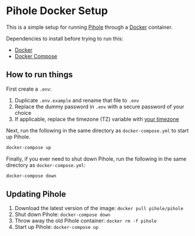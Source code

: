 # Pihole Docker Setup

This is a simple setup for running [Pihole](https://github.com/pi-hole/pi-hole) through a [Docker](https://www.docker.com/) container.

Dependencies to install before trying to run this:
- [Docker](https://docs.docker.com/engine/install/)
- [Docker Compose](https://docs.docker.com/compose/install/)

## How to run things

First create a `.env`:
1. Duplicate `.env.example` and rename that file to `.env`
2. Replace the dummy password in `.env` with a secure password of your choice
3. If applicable, replace the timezone (TZ) variable with [your timezone](https://en.wikipedia.org/wiki/List_of_tz_database_time_zones)

Next, run the following in the same directory as `docker-compose.yml` to start up Pihole.

```bash
docker-compose up
```

Finally, if you ever need to shut down Pihole, run the following in the same directory as `docker-compose.yml`:

```bash
docker-compose down
```

## Updating Pihole

1. Download the latest version of the image: `docker pull pihole/pihole`
2. Shut down Pihole: `docker-compose down`
3. Throw away the old Pihole container: `docker rm -f pihole`
4. Start up Pihole: `docker-compose up`

